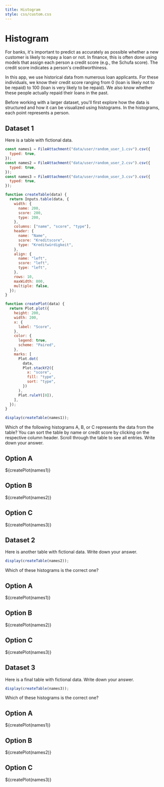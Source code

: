 ```yaml
---
title: Histogram
style: css/custom.css
---
```


# Histogram

For banks, it's important to predict as accurately as possible whether a new customer is likely to repay a loan or not. In finance, this is often done using models that assign each person a credit score (e.g., the Schufa score). The credit score indicates a person's creditworthiness.

In this app, we use historical data from numerous loan applicants. For these individuals, we know their credit score ranging from 0 (loan is likely not to be repaid) to 100 (loan is very likely to be repaid). We also know whether these people actually repaid their loans in the past.

Before working with a larger dataset, you'll first explore how the data is structured and how it can be visualized using histograms. In the histograms, each point represents a person.

## Dataset 1

Here is a table with fictional data.

```js
const names1 = FileAttachment("data/user/random_user_1.csv").csv({
  typed: true,
});
const names2 = FileAttachment("data/user/random_user_2.csv").csv({
  typed: true,
});
const names3 = FileAttachment("data/user/random_user_3.csv").csv({
  typed: true,
});

function createTable(data) {
  return Inputs.table(data, {
    width: {
      name: 200,
      score: 200,
      type: 200,
    },
    columns: ["name", "score", "type"],
    header: {
      name: "Name",
      score: "Kreditscore",
      type: "Kreditwürdigkeit",
    },
    align: {
      name: "left",
      score: "left",
      type: "left",
    },
    rows: 10,
    maxWidth: 800,
    multiple: false,
  });
}

function createPlot(data) {
  return Plot.plot({
    height: 200,
    width: 200,
    x: {
      label: "Score",
    },
    color: {
      legend: true,
      scheme: "Paired",
    },
    marks: [
      Plot.dot(
        data,
        Plot.stackY2({
          x: "score",
          fill: "type",
          sort: "type",
        })
      ),
      Plot.ruleY([0]),
    ],
  });
}
```

```js
display(createTable(names1));
```

<div class="tip" label="Task">
Which of the following histograms A, B, or C represents the data from the table? 
You can sort the table by name or credit score by clicking on the respective column header. Scroll through the table to see all entries.
Write down your answer.
</div>

<div class="grid grid-cols-3">
  <div class="card" style="max-width: 200px; "><h2>Option A</h2>${createPlot(names1)}</div>
  <div class="card" style="max-width: 200px; "><h2>Option B</h2>${createPlot(names2)}</div>
  <div class="card" style="max-width: 200px; "><h2>Option C</h2>${createPlot(names3)}</div>
</div>

## Dataset 2

<div class="tip" label="Task">
Here is another table with fictional data. Write down your answer.
</div>

```js
display(createTable(names2));
```

Which of these histograms is the correct one?

<div class="grid grid-cols-3">
  <div class="card" style="max-width: 200px; "><h2>Option A</h2>${createPlot(names1)}</div>
  <div class="card" style="max-width: 200px; "><h2>Option B</h2>${createPlot(names2)}</div>
  <div class="card" style="max-width: 200px; "><h2>Option C</h2>${createPlot(names3)}</div>
</div>

## Dataset 3

<div class="tip" label="Task">
Here is a final table with fictional data. Write down your answer.
</div>

```js
display(createTable(names3));
```

Which of these histograms is the correct one?

<div class="grid grid-cols-3">
  <div class="card" style="max-width: 200px; "><h2>Option A</h2>${createPlot(names1)}</div>
  <div class="card" style="max-width: 200px; "><h2>Option B</h2>${createPlot(names2)} </div>
  <div class="card" style="max-width: 200px; "><h2>Option C</h2>${createPlot(names3)} </div>
</div>
